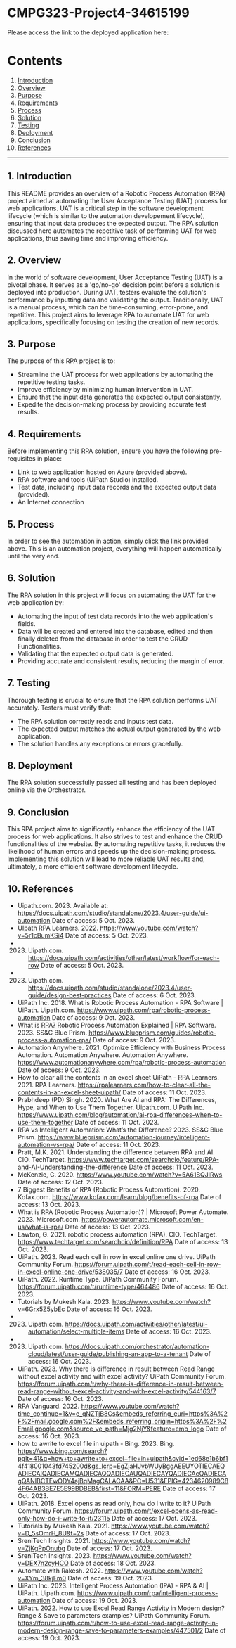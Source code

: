 # CMPG323-Project4-34615199

Please access the link to the deployed application here: 

# Contents

1. [Introduction](#introduction)
2. [Overview](#overview)
3. [Purpose](#purpose)
4. [Requirements](#requirements)
5. [Process](#process)
6. [Solution](#solution)
7. [Testing](#testing)
8. [Deployment](#deployment)
9. [Conclusion](#conclusion)
10. [References](#references)

---

## 1. Introduction

This README provides an overview of a Robotic Process Automation (RPA) project aimed at automating the User Acceptance Testing (UAT) process for web applications. UAT is a critical step in the software development lifecycle (which is similar to the automation developement lifecycle), ensuring that input data produces the expected output. The RPA solution discussed here automates the repetitive task of performing UAT for web applications, thus saving time and improving efficiency.

## 2. Overview

In the world of software development, User Acceptance Testing (UAT) is a pivotal phase. It serves as a 'go/no-go' decision point before a solution is deployed into production. During UAT, testers evaluate the solution's performance by inputting data and validating the output. Traditionally, UAT is a manual process, which can be time-consuming, error-prone, and repetitive. This project aims to leverage RPA to automate UAT for web applications, specifically focusing on testing the creation of new records.

## 3. Purpose

The purpose of this RPA project is to:

- Streamline the UAT process for web applications by automating the repetitive testing tasks.
- Improve efficiency by minimizing human intervention in UAT.
- Ensure that the input data generates the expected output consistently.
- Expedite the decision-making process by providing accurate test results.

## 4. Requirements

Before implementing this RPA solution, ensure you have the following pre-requisites in place:

- Link to web application hosted on Azure (provided above).
- RPA software and tools (UiPath Studio) installed.
- Test data, including input data records and the expected output data (provided).
- An Internet connection

## 5. Process

In order to see the automation in action, simply click the link provided above. This is an automation project, everything will happen automatically until the very end.

## 6. Solution

The RPA solution in this project will focus on automating the UAT for the web application by:

- Automating the input of test data records into the web application's fields.
- Data will be created and entered into the database, edited and then finally deleted from the database in order to test the CRUD Functionalities.
- Validating that the expected output data is generated.
- Providing accurate and consistent results, reducing the margin of error.

## 7. Testing

Thorough testing is crucial to ensure that the RPA solution performs UAT accurately. Testers must verify that:

- The RPA solution correctly reads and inputs test data.
- The expected output matches the actual output generated by the web application.
- The solution handles any exceptions or errors gracefully.

## 8. Deployment

The RPA solution successfully passed all testing and has been deployed online via the Orchestrator.

## 9. Conclusion

This RPA project aims to significantly enhance the efficiency of the UAT process for web applications. It also strives to test and enhance the CRUD functionalities of the website. By automating repetitive tasks, it reduces the likelihood of human errors and speeds up the decision-making process. Implementing this solution will lead to more reliable UAT results and, ultimately, a more efficient software development lifecycle.

## 10. References
* Uipath.com. 2023. Available at: https://docs.uipath.com/studio/standalone/2023.4/user-guide/ui-automation Date of access: 5 Oct. 2023.
* UIpath RPA Learners. 2022. https://www.youtube.com/watch?v=5r1cBumKSi4 Date of access: 5 Oct. 2023.
* 2023. Uipath.com. https://docs.uipath.com/activities/other/latest/workflow/for-each-row Date of access: 5 Oct. 2023.
* 2023. Uipath.com. https://docs.uipath.com/studio/standalone/2023.4/user-guide/design-best-practices Date of access: 6 Oct. 2023.
* UiPath Inc. 2018. What is Robotic Process Automation - RPA Software | UiPath. Uipath.com. https://www.uipath.com/rpa/robotic-process-automation Date of access: 9 Oct. 2023.
* What is RPA? Robotic Process Automation Explained | RPA Software. 2023. SS&C Blue Prism. https://www.blueprism.com/guides/robotic-process-automation-rpa/ Date of access: 9 Oct. 2023.
* Automation Anywhere. 2021. Optimize Efficiency with Business Process Automation. Automation Anywhere. Automation Anywhere. https://www.automationanywhere.com/rpa/robotic-process-automation Date of access: 9 Oct. 2023.
* How to clear all the contents in an excel sheet UiPath - RPA Learners. 2021. RPA Learners. https://rpalearners.com/how-to-clear-all-the-contents-in-an-excel-sheet-uipath/ Date of access: 11 Oct. 2023.
* Prabhdeep (PD) Singh. 2020. What Are AI and RPA: The Differences, Hype, and When to Use Them Together. Uipath.com. UiPath Inc. https://www.uipath.com/blog/automation/ai-rpa-differences-when-to-use-them-together Date of access: 11 Oct. 2023.
* RPA vs Intelligent Automation: What’s the Difference? 2023. SS&C Blue Prism. https://www.blueprism.com/automation-journey/intelligent-automation-vs-rpa/ Date of access: 11 Oct. 2023.
* Pratt, M.K. 2021. Understanding the difference between RPA and AI. CIO. TechTarget. https://www.techtarget.com/searchcio/feature/RPA-and-AI-Understanding-the-difference Date of access: 11 Oct. 2023.
* McKenzie, C. 2020. https://www.youtube.com/watch?v=5A61BQJlRws Date of access: 12 Oct. 2023.
* 7 Biggest Benefits of RPA (Robotic Process Automation). 2020. Kofax.com. https://www.kofax.com/learn/blog/benefits-of-rpa Date of access: 13 Oct. 2023.
* What is RPA (Robotic Process Automation)? | Microsoft Power Automate. 2023. Microsoft.com. https://powerautomate.microsoft.com/en-us/what-is-rpa/ Date of access: 13 Oct. 2023.
* Lawton, G. 2021. robotic process automation (RPA). CIO. TechTarget. https://www.techtarget.com/searchcio/definition/RPA Date of access: 13 Oct. 2023.
* UiPath. 2023. Read each cell in row in excel online one drive. UiPath Community Forum. https://forum.uipath.com/t/read-each-cell-in-row-in-excel-online-one-drive/538035/7 Date of access: 16 Oct. 2023.
* UiPath. 2022. Runtime Type. UiPath Community Forum. https://forum.uipath.com/t/runtime-type/464486 Date of access: 16 Oct. 2023.
* Tutorials by Mukesh Kala. 2023. https://www.youtube.com/watch?v=6Grx5Z5ybEc Date of access: 16 Oct. 2023.
* 2023. Uipath.com. https://docs.uipath.com/activities/other/latest/ui-automation/select-multiple-items Date of access: 16 Oct. 2023.
* 2023. Uipath.com. https://docs.uipath.com/orchestrator/automation-cloud/latest/user-guide/publishing-an-app-to-a-tenant Date of access: 16 Oct. 2023.
* UiPath. 2023. Why there is difference in result between Read Range without excel activity and with excel activity? UiPath Community Forum. https://forum.uipath.com/t/why-there-is-difference-in-result-between-read-range-without-excel-activity-and-with-excel-activity/544163/7 Date of access: 16 Oct. 2023.
* RPA Vanguard. 2022. https://www.youtube.com/watch?time_continue=1&v=e_qNZTjB8Cs&embeds_referring_euri=https%3A%2F%2Fmail.google.com%2F&embeds_referring_origin=https%3A%2F%2Fmail.google.com&source_ve_path=Mjg2NjY&feature=emb_logo Date of access: 16 Oct. 2023.
* how to awrite to excel file in uipath - Bing. 2023. Bing. https://www.bing.com/search?pglt=41&q=how+to+awrite+to+excel+file+in+uipath&cvid=1ed68e1b6bf14f418001043fd745200d&gs_lcrp=EgZjaHJvbWUyBggAEEUYOTIECAEQADIECAIQADIECAMQADIECAQQADIECAUQADIECAYQADIECAcQADIECAgQANIBCTEwODY4ajBqMagCALACAA&PC=U531&FPIG=4234620989C84F64AB3BE7E5E99BDBEB&first=11&FORM=PERE Date of access: 17 Oct. 2023.
* UiPath. 2018. Excel opens as read only, how do I write to it? UiPath Community Forum. https://forum.uipath.com/t/excel-opens-as-read-only-how-do-i-write-to-it/23115 Date of access: 17 Oct. 2023.
* Tutorials by Mukesh Kala. 2021. https://www.youtube.com/watch?v=D_5sOmrH_8U&t=2s Date of access: 17 Oct. 2023.
* SreniTech Insights. 2021. https://www.youtube.com/watch?v=ZjKgPpOnubg Date of access: 17 Oct. 2023.
* SreniTech Insights. 2023. https://www.youtube.com/watch?v=DEX7n2cyHCQ Date of access: 18 Oct. 2023.
* Automate with Rakesh. 2022. https://www.youtube.com/watch?v=XYm_38kjFm0 Date of access: 19 Oct. 2023.
* UiPath Inc. 2023. Intelligent Process Automation (IPA) - RPA & AI | UiPath. Uipath.com. https://www.uipath.com/rpa/intelligent-process-automation Date of access: 19 Oct. 2023.
* UiPath. 2022. How to use Excel Read Range Activity in Modern design? Range & Save to parameters examples? UiPath Community Forum. https://forum.uipath.com/t/how-to-use-excel-read-range-activity-in-modern-design-range-save-to-parameters-examples/447501/2 Date of access: 19 Oct. 2023.
